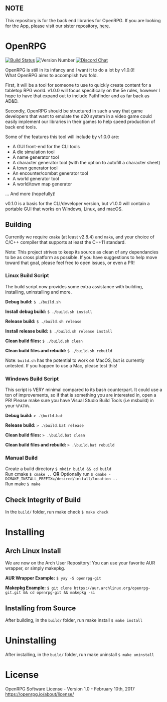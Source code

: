## NOTE
This repository is for the back end libraries for OpenRPG. If you are looking for the App, please visit our sister repository, [here](https://github.com/incomingstick/OpenRPG-App).

# OpenRPG
[![Build Status](https://travis-ci.org/incomingstick/OpenRPG.svg?branch=master)](https://travis-ci.org/incomingstick/OpenRPG)
![Version Number](https://img.shields.io/badge/version-v0.5.0--dev-blue.svg)
[![Discord Chat](https://img.shields.io/badge/chat-on%20discord-7289da.svg)](https://discord.gg/xEwaYE5)

OpenRPG is still in its infancy and I want it to do a lot by v1.0.0!  
What OpenRPG aims to accomplish two fold.  

First, it will be a tool for someone to use to quickly create content
for a tabletop RPG world. v1.0.0 will focus specifically on the
5e rules, however I hope to have that expand out to include
Pathfinder and as far back as AD&D.

Secondly, OpenRPG should be structured in such a way that game developers
that want to emulate the d20 system in a video game could easily implement
our libraries in their games to help speed production of back end tools.

Some of the features this tool will include by v1.0.0 are:
- A GUI front-end for the CLI tools
- A die simulation tool
- A name generator tool
- A character generator tool (with the option to autofill a character sheet)
- A town generator tool
- An encounter/combat generator tool
- A world generator tool
- A world/town map generator

... And more (hopefully)!

v0.1.0 is a basis for the CLI/developer version, but v1.0.0 will contain a
portable GUI that works on Windows, Linux, and macOS.

## Building
Currently we require `cmake` (at least v2.8.4) and `make`, and your choice of C/C++
compiler that supports at least the C++11 standard.

Note: This project strives to keep its source as clean of any dependancies to be as cross platform as possible. If you have suggestions to help move toward that goal, please feel free to open issues, or even a PR!

### Linux Build Script
The build script now provides some extra assistance with building, installing, uninstalling and more.

**Debug build:** `$ ./build.sh`

**Install debug build:** `$ ./build.sh install`

**Release build:** `$ ./build.sh release`

**Install release build:** `$ ./build.sh release install`

**Clean build files:** `$ ./build.sh clean`

**Clean build files and rebuild:** `$ ./build.sh rebuild`

Note: `build.sh` has the potential to work on MacOS, but is currently untested. If you happen to use a Mac, please test this!

### Windows Build Script
This script is VERY minimal compared to its bash counterpart. It could use a ton of improvements, so if that is something you are interested in, open a PR! Please make sure you have Visual Studio Build Tools (i.e msbuild) in your `%PATH%`.

**Debug build:** `> .\build.bat`

**Release build:** `> .\build.bat release`

**Clean build files:** `> .\build.bat clean`

**Clean build files and rebuild:** `> .\build.bat rebuild`


### Manual Build
Create a build directory `$ mkdir build && cd build`  
Run cmake `$ cmake ..` **OR** Optionally run `$ cmake -DCMAKE_INSTALL_PREFIX=/desired/install/location ..`  
Run make `$ make`  

## Check Integrity of Build
In the `build/` folder, run make check `$ make check` 

# Installing
## Arch Linux Install
We are now on the Arch User Repository! You can use your favorite AUR wrapper, or simply makepkg.

**AUR Wrapper Example:** `$ yay -S openrpg-git`

**Makepkg Example:** `$ git clone https://aur.archlinux.org/openrpg-git.git && cd openrpg-git && makepkg -si`

## Installing from Source
After building, in the `build/` folder, run make install `$ make install`

# Uninstalling
After installing, in the `build/` folder, run make uninstall `$ make uninstall`

# License
OpenRPG Software License - Version 1.0 - February 10th, 2017 <https://openrpg.io/about/license/>
